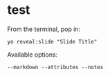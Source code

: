 
# test

From the terminal, pop in:

  ```yo reveal:slide "Slide Title"```

Available options:

 ```--markdown --attributes --notes```
